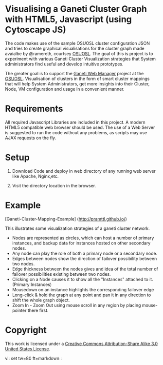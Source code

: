 # Visualising a Ganeti Cluster Graph with HTML5, Javascript (using Cytoscape JS)

The code makes use of the sample OSUOSL cluster configuration JSON and tries to 
create graphical visualisations for the cluster graph  made avaialbe by @ramereth, 
courtsey [OSUOSL](http://github.com/osuosl).
The goal of this is project is to experiment with various Ganeti Cluster Visualization 
strategies that System administrators find useful and develop intuitive prototypes.

The greater goal is to support the [Ganeti Web Manager](https://github.com/osuosl/ganeti_webmgr) 
project at the [OSUOSL](http://osuosl.org). Visualisation of clusters in the 
form of smart cluster mappings that will help System Administrators,
get more insights into their Cluster, Node, VM configuration
 and usage in a convenient manner.

# Requirements

All required Javascript Libraries are included in this project. A modern HTML5 
compatible web browser should be used.
The use of a Web Server is suggested to run the code without any problems, 
as scripts may use AJAX requests on the fly.

# Setup

1. Download Code and deploy in web directory of any running web server 
like Apache, Nginx,etc.

2. Visit the directory location in the browser.

# Example

[Ganeti-Cluster-Mapping-Example] (http://pramttl.github.io/)

This illustrates some visualization strategies of a ganeti cluster network.

* Nodes are represented as circles, which can host a number of primary instances, 
  and backup data for instances hosted on other secondary nodes.
* Any node can play the role of both a primary node or a secondary node.
* Edges between nodes show the direction of failover possibility between two nodes.
* Edge thickness between the nodes gives and idea of the total number of failover
  possibilities existing between two nodes.
* Clicking on a Node causes it to show all the "Instances" attached to it. (Primary Instances)
* Mousedown on an instance highlights the corresponding failover edge
* Long-click & hold the graph at any point and pan it in any direction to shift the whole graph object.
* Zoom In - Zoom Out using mouse scroll in any region by placing mouse-pointer there first.


# Copyright

This work is licensed under a [Creative Commons Attribution-Share Alike 3.0
United States License](http://creativecommons.org/licenses/by-sa/3.0/us/).

vi: set tw=80 ft=markdown :

